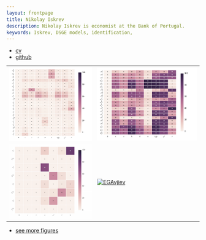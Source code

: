 ```yaml
---
layout: frontpage
title: Nikolay Iskrev
description: Nikolay Iskrev is economist at the Bank of Portugal.
keywords: Iskrev, DSGE models, identification,
---
```


<div class="navbar">
  <div class="navbar-inner">
      <ul class="nav">
          <li><a href="{{ BASE_PATH }}/assets/cv.pdf">cv</a></li>
          <li><a href="https://github.com/niskrev">github</a></li>
      </ul>
  </div>
</div>

<table class="wide">
<tr>
  <td class="left">
    <a href="pages/publpics/InfoGains.html">
        <img src="assets/publpics/CIGinnovSGUmle-small.png" alt="CIGinnovSGU" title="Iskrev (2017) Fig 1"/>
    </a>
  </td>
  <td class="right">
    <a href="pages/publpics/iskrev2017_fig2.html">
        <img src="assets/publpics/EGallSGUmle-small.png" alt="EGSGU" title="Iskrev (2017) Fig 2"/>
    </a>
  </td>
</tr>
<tr>
  <td class="left">
    <a href="pages/publpics/iskrev2017_fig3.html">
        <img src="assets/publpics/CIGinnovAvjiev-small.png" alt="CIGinnovAvjiev" title="Iskrev (2017) Fig 3"/>
    </a>
  </td>
  <td class="right">
    <a href="pages/publpics/iskrev2017_fig4.html">
        <img src="assets/publpics/EGallAvjiev-small.png" alt="EGAvjiev" title="Iskrev (2017) Fig 4"/>
    </a>
  </td>
</tr>
</table>

<div class="navbar">
  <div class="navbar-inner">
      <ul class="nav">
          <li><a href="morefigs.html">see more figures</a></li>
      </ul>
  </div>
</div>
